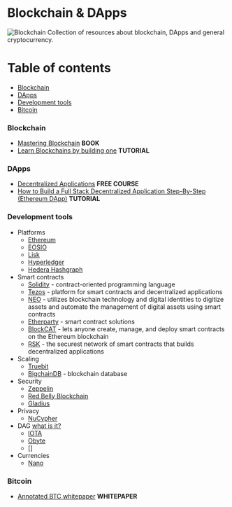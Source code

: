 # Blockchain & DApps
![Blockchain](https://images.pexels.com/photos/1036644/pexels-photo-1036644.jpeg?auto=compress&cs=tinysrgb&dpr=2&h=640&w=427)
Collection of resources about blockchain, DApps and general cryptocurrency. 

# Table of contents
- [Blockchain](#blockchain)
- [DApps](#dapps)
- [Development tools](#development-tools)
- [Bitcoin](#bitcoin)

### Blockchain
* [Mastering Blockchain](https://github.com/bitcoinbook/bitcoinbook) **BOOK**
* [Learn Blockchains by building one](https://hackernoon.com/learn-blockchains-by-building-one-117428612f46) **TUTORIAL**

### DApps
* [Decentralized Applications](https://www.theschool.ai/courses/decentralized-application/) **FREE COURSE**
* [How to Build a Full Stack Decentralized Application Step-By-Step (Ethereum DApp)](http://www.dappuniversity.com/articles/the-ultimate-ethereum-dapp-tutorial) **TUTORIAL**

### Development tools
* Platforms
    * [Ethereum](https://www.ethereum.org/)
    * [EOSIO](https://eos.io/)
    * [Lisk](https://lisk.io/)
    * [Hyperledger](https://www.hyperledger.org/)
    * [Hedera Hashgraph](https://www.hedera.com/)
* Smart contracts
    * [Solidity](https://github.com/ethereum/solidity) - contract-oriented programming language
    * [Tezos](https://tezos.com/) - platform for smart contracts and decentralized applications
    * [NEO](https://neo.org/) - utilizes blockchain technology and digital identities to digitize assets and automate the management of digital assets using smart contracts
    * [Etherparty](https://etherparty.com/) - smart contract solutions
    * [BlockCAT](https://blockcat.io/) -  lets anyone create, manage, and deploy smart contracts on the Ethereum blockchain
    * [RSK](https://www.rsk.co/en/) - the securest network of smart contracts that builds decentralized applications
* Scaling
    * [Truebit](https://truebit.io/)
    * [BigchainDB](https://www.bigchaindb.com/) - blockchain database
* Security
    * [Zeppelin](https://zeppelin.solutions/)
    * [Red Belly Blockchain](https://redbellyblockchain.io/)
    * [Gladius](https://gladius.io/)
* Privacy
    * [NuCypher](https://www.nucypher.com/)
* DAG [what is it?](https://medium.com/coinmonks/dag-will-overcome-blockchain-problems-dag-vs-blockchain-9ca302651122)
    * [IOTA](https://www.iota.org/)
    * [Obyte](https://obyte.org/)
    * []
* Currencies
    * [Nano](https://nano.org/)

### Bitcoin
* [Annotated BTC whitepaper](https://fermatslibrary.com/s/bitcoin) **WHITEPAPER**
